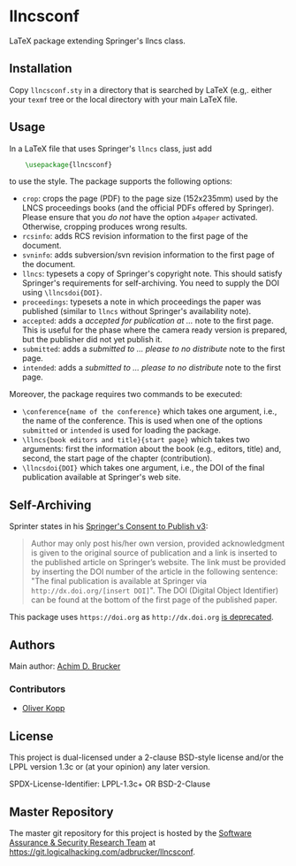 # llncsconf

LaTeX package extending Springer's llncs class.

## Installation 

Copy `llncsconf.sty` in a directory that is searched by LaTeX
(e.g,. either your `texmf` tree or the local directory with your main
LaTeX file.

## Usage

In a LaTeX file that uses Springer's `llncs` class, just add
```tex
    \usepackage{llncsconf}
```
to use the style. The package supports the following options:
  * `crop`: crops the page (PDF) to the page size (152x235mm) used by
    the LNCS proceedings books (and the official PDFs offered by
    Springer). Please ensure that you *do not* have the option
    `a4paper` activated. Otherwise, cropping produces wrong results.
  * `rcsinfo`: adds RCS revision information to the first page of
    the document.
  * `svninfo`: adds subversion/svn revision information to the
    first page of the document.
  * `llncs`: typesets a copy of Springer's copyright note. This should
    satisfy Springer's requirements for self-archiving.
    You need to supply the DOI using `\llncsdoi{DOI}`.
  * `proceedings`: typesets a note in which proceedings the paper was
    published (similar to `llncs` without Springer's availability note).
  * `accepted`: adds a *accepted for publication at ...* note
    to the first page. This is useful for the phase where the camera
    ready version is prepared, but the publisher did not yet publish it.
  * `submitted`: adds a *submitted to ... please to no distribute* note
    to the first page.
  * `intended`: adds a *submitted to ... please to no distribute* note
    to the first page.

Moreover, the package requires two commands to be executed:
* `\conference{name of the conference}` which takes one argument,
  i.e., the name of the conference. This is used when one of the
  options `submitted` or `intended` is used for loading the package.
* `\llncs{book editors and title}{start page}` which takes two
  arguments: first the information about the book (e.g., editors,
  title) and, second, the start page of the chapter (contribution).
* `\llncsdoi{DOI}` which takes one argument,
  i.e., the DOI of the final publication available at Springer's web site.

## Self-Archiving

Sprinter states in his [Springer's Consent to Publish v3](https://resource-cms.springernature.com/springer-cms/rest/v1/content/15433008/data/Contract_Book_Contributor_Consent_to_Publish_LNCS_SIPAut):

> Author may only post his/her own version, provided acknowledgment is given 
> to the original source of publication and a link is inserted to the published
> article on Springer’s website. The link must be provided by inserting the DOI
> number of the article in the following sentence:
> "The final publication is available at Springer via 
> `http://dx.doi.org/[insert DOI]`".
The DOI (Digital Object Identifier) can be found at the bottom of the first page
of the published paper.

This package uses `https://doi.org` as `http://dx.doi.org` 
[is deprecated](https://www.doi.org/factsheets/DOIIdentifierSpecs.html).


## Authors

Main author: [Achim D. Brucker](http://www.brucker.ch/)

### Contributors

* [Oliver Kopp](https://github.com/koppor/)

## License

This project is dual-licensed under a 2-clause BSD-style license and/or 
the LPPL version 1.3c or (at your opinion) any later version. 

SPDX-License-Identifier: LPPL-1.3c+ OR BSD-2-Clause

## Master Repository

The master git repository for this project is hosted by the [Software
Assurance & Security Research Team](https://logicalhacking.com) at
<https://git.logicalhacking.com/adbrucker/llncsconf>.
